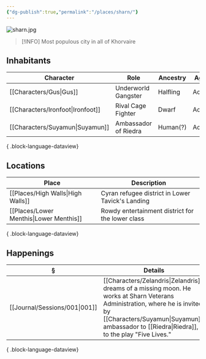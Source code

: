 ```yaml
---
{"dg-publish":true,"permalink":"/places/sharn/"}
---
```


![sharn.jpg](/img/user/z_attachments/sharn.jpg)

> [!INFO]
> Most populous city in all of Khorvaire
## Inhabitants
| Character                            | Role                 | Ancestry | Age   | Gender |
| ------------------------------------ | -------------------- | -------- | ----- | ------ |
| [[Characters/Gus\|Gus]]           | Underworld Gangster  | Halfling | Adult | Male   |
| [[Characters/Ironfoot\|Ironfoot]] | Rival Cage Fighter   | Dwarf    | Adult | Male   |
| [[Characters/Suyamun\|Suyamun]]   | Ambassador of Riedra | Human(?) | Adult | Male   |

{ .block-language-dataview}
## Locations
| Place                                      | Description                                      |
| ------------------------------------------ | ------------------------------------------------ |
| [[Places/High Walls\|High Walls]]       | Cyran refugee district in Lower Tavick's Landing |
| [[Places/Lower Menthis\|Lower Menthis]] | Rowdy entertainment district for the lower class |

{ .block-language-dataview}

## Happenings
| §                                | Details                                                                                                                                                                    |
| -------------------------------- | -------------------------------------------------------------------------------------------------------------------------------------------------------------------------- |
| [[Journal/Sessions/001\|001]] | [[Characters/Zelandris\|Zelandris]] dreams of a missing moon. He works at Sharn Veterans Administration, where he is invited by [[Characters/Suyamun\|Suyamun]], ambassador to [[Riedra\|Riedra]], to the play "Five Lives." |

{ .block-language-dataview}
